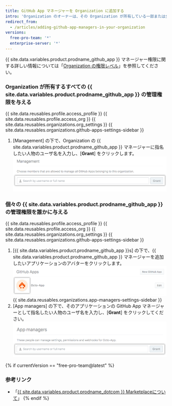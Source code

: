 ```yaml
---
title: GitHub App マネージャーを Organization に追加する
intro: 'Organization のオーナーは、その Organization が所有している一部または全部の {{ site.data.variables.product.prodname_github_app }} を管理する機能をユーザに付与できます。'
redirect_from:
  - /articles/adding-github-app-managers-in-your-organization
versions:
  free-pro-team: '*'
  enterprise-server: '*'
---
```


{{ site.data.variables.product.prodname_github_app }} マネージャー権限に関する詳しい情報については「[Organization の権限レベル](/articles/permission-levels-for-an-organization#github-app-managers)」を参照してください。

### Organization が所有するすべての {{ site.data.variables.product.prodname_github_app }} の管理権限を与える

{{ site.data.reusables.profile.access_profile }}
{{ site.data.reusables.profile.access_org }}
{{ site.data.reusables.organizations.org_settings }}
{{ site.data.reusables.organizations.github-apps-settings-sidebar }}
1. [Management] の下で、Organization の {{ site.data.variables.product.prodname_github_app }} マネージャーに指名したい人物のユーザ名を入力し、[**Grant**] をクリックします。 ![{{ site.data.variables.product.prodname_github_app }} マネージャーを追加](/assets/images/help/organizations/add-github-app-manager.png)

### 個々の {{ site.data.variables.product.prodname_github_app }} の管理権限を誰かに与える

{{ site.data.reusables.profile.access_profile }}
{{ site.data.reusables.profile.access_org }}
{{ site.data.reusables.organizations.org_settings }}
{{ site.data.reusables.organizations.github-apps-settings-sidebar }}
1. [{{ site.data.variables.product.prodname_github_app }}s] の下で、{{ site.data.variables.product.prodname_github_app }} マネージャーを追加したいアプリケーションのアバターをクリックします。 ![{{ site.data.variables.product.prodname_github_app }} を選択](/assets/images/help/organizations/select-github-app.png)
{{ site.data.reusables.organizations.app-managers-settings-sidebar }}
1. [App managers] の下で、そのアプリケーションの GitHub App マネージャーとして指名したい人物のユーザ名を入力し、[**Grant**] をクリックしてください。 ![特定のアプリケーションに {{ site.data.variables.product.prodname_github_app }} マネージャーを追加](/assets/images/help/organizations/add-github-app-manager-for-app.png)

{% if currentVersion == "free-pro-team@latest" %}
### 参考リンク

- 「[{{ site.data.variables.product.prodname_dotcom }} Marketplaceについて](/articles/about-github-marketplace/)」
{% endif %}
